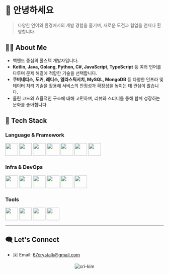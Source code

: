 # 👋 안녕하세요

> 다양한 언어와 환경에서의 개발 경험을 즐기며, 새로운 도전과 협업을 언제나 환영합니다.

## 🙋‍♀️ About Me
- 백엔드 중심의 풀스택 개발자입니다.
- **Kotlin, Java, Golang, Python, C#, JavaScript, TypeScript** 등 여러 언어를 다루며 문제 해결에 적합한 기술을 선택합니다.
- **쿠버네티스, 도커, 레디스, 엘라스틱서치, MySQL, MongoDB** 등 다양한 인프라 및 데이터 처리 기술을 활용해 서비스의 안정성과 확장성을 높이는 데 관심이 많습니다.
- 클린 코드와 효율적인 구조에 대해 고민하며, 리뷰와 스터디를 통해 함께 성장하는 문화를 좋아합니다.

## 🚀 Tech Stack

### Language & Framework
<img src="https://cdn.rawgit.com/konpa/devicon/master/icons/kotlin/kotlin-original.svg" width="40"/> <img src="https://cdn.rawgit.com/konpa/devicon/master/icons/java/java-plain.svg" width="40"/> <img src="https://cdn.rawgit.com/konpa/devicon/master/icons/go/go-original.svg" width="40"/> <img src="https://cdn.rawgit.com/konpa/devicon/master/icons/python/python-original.svg" width="40"/> <img src="https://cdn.rawgit.com/konpa/devicon/master/icons/csharp/csharp-original.svg" width="40"/> <img src="https://cdn.rawgit.com/konpa/devicon/master/icons/javascript/javascript-original.svg" width="40"/> <img src="https://cdn.rawgit.com/konpa/devicon/master/icons/typescript/typescript-original.svg" width="40"/>

### Infra & DevOps
<img src="https://cdn.rawgit.com/konpa/devicon/master/icons/docker/docker-original.svg" width="40"/> <img src="https://cdn.rawgit.com/konpa/devicon/master/icons/kubernetes/kubernetes-plain.svg" width="40"/> <img src="https://cdn.rawgit.com/konpa/devicon/master/icons/redis/redis-plain.svg" width="40"/> <img src="https://cdn.rawgit.com/konpa/devicon/master/icons/elasticsearch/elasticsearch-plain.svg" width="40"/> <img src="https://cdn.rawgit.com/konpa/devicon/master/icons/mysql/mysql-original.svg" width="40"/> <img src="https://cdn.rawgit.com/konpa/devicon/master/icons/mongodb/mongodb-original.svg" width="40"/>

### Tools
<img src="https://cdn.rawgit.com/konpa/devicon/master/icons/git/git-original.svg" width="40"/> <img src="https://cdn.rawgit.com/konpa/devicon/master/icons/github/github-original.svg" width="40"/> <img src="https://cdn.rawgit.com/konpa/devicon/master/icons/intellij/intellij-original.svg" width="40"/> <img src="https://cdn.rawgit.com/konpa/devicon/master/icons/vscode/vscode-original.svg" width="40"/>

---

## 🗨️ Let's Connect
- ✉️ Email: 67crystalk@gmail.com

<p align="center">
  <img src="https://komarev.com/ghpvc/?username=cri-kim&label=Profile%20views&color=0e75b6&style=flat" alt="cri-kim" />
</p>
